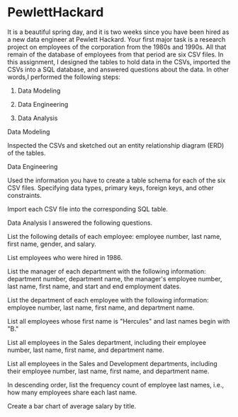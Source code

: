# PewlettHackard

It is a beautiful spring day, and it is two weeks since you have been hired as a new data engineer at Pewlett Hackard. Your first major task is a research project on employees of the corporation from the 1980s and 1990s. All that remain of the database of employees from that period are six CSV files.
In this assignment, I designed the tables to hold data in the CSVs, imported the CSVs into a SQL database, and answered questions about the data. In other words,I performed the following steps:


1. Data Modeling


2. Data Engineering


3. Data Analysis



Data Modeling

Inspected the CSVs and sketched out an entity relationship diagram (ERD) of the tables.

Data Engineering

Used the information you have to create a table schema for each of the six CSV files. Specifying data types, primary keys, foreign keys, and other constraints.

Import each CSV file into the corresponding SQL table.

Data Analysis
I answered the following questions.


List the following details of each employee: employee number, last name, first name, gender, and salary.


List employees who were hired in 1986.


List the manager of each department with the following information: department number, department name, the manager's employee number, last name, first name, and start and end employment dates.


List the department of each employee with the following information: employee number, last name, first name, and department name.


List all employees whose first name is "Hercules" and last names begin with "B."


List all employees in the Sales department, including their employee number, last name, first name, and department name.


List all employees in the Sales and Development departments, including their employee number, last name, first name, and department name.


In descending order, list the frequency count of employee last names, i.e., how many employees share each last name.


Create a bar chart of average salary by title.



